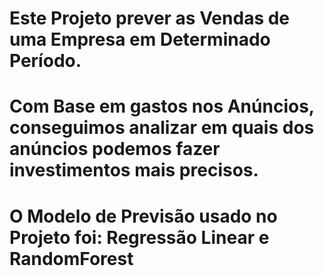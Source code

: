 # Este Projeto prever as Vendas de uma Empresa em Determinado Período.
# Com Base em gastos nos Anúncios, conseguimos analizar em quais dos anúncios podemos fazer investimentos mais precisos.
# O Modelo de Previsão usado no Projeto foi: Regressão Linear e RandomForest
 
